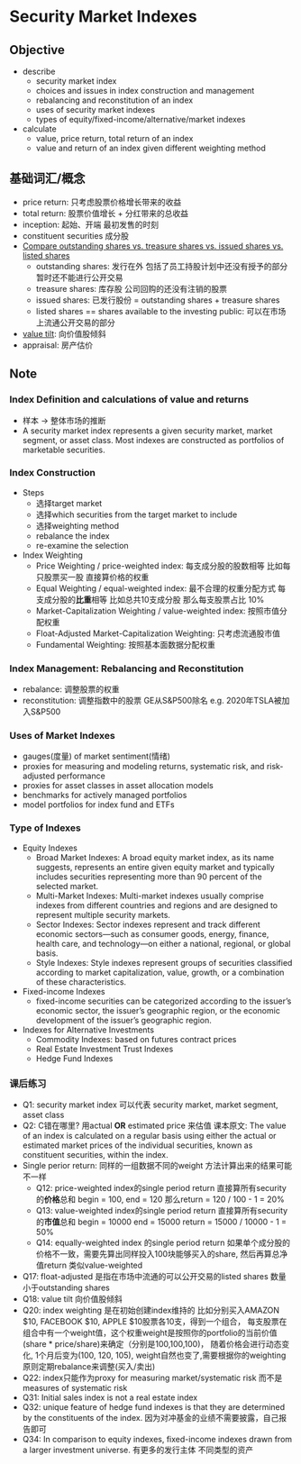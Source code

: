 # Security Market Indexes

## Objective
* describe
    * security market index
    * choices and issues in index construction and management
    * rebalancing and reconstitution of an index
    * uses of security market indexes 
    * types of equity/fixed-income/alternative/market indexes
* calculate
    * value, price return, total return of an index
    * value and return of an index given different weighting method
## 基础词汇/概念
* price return: 只考虑股票价格增长带来的收益
* total return: 股票价值增长 + 分红带来的总收益
* inception: 起始、开端 最初发售的时刻
* constituent securities 成分股
* [Compare outstanding shares vs. treasure shares vs. issued shares vs. listed shares](https://zhuanlan.zhihu.com/p/31841811)
   * outstanding shares: 发行在外 包括了员工持股计划中还没有授予的部分 暂时还不能进行公开交易
   * treasure shares: 库存股 公司回购的还没有注销的股票
   * issued shares: 已发行股份 = outstanding shares + treasure shares 
   * listed shares == shares available to the investing public: 可以在市场上流通公开交易的部分
* [value tilt](https://www.bogleheads.org/wiki/Value_tilting_-_stock): 向价值股倾斜 
* appraisal: 房产估价
## Note

### Index Definition and calculations of value and returns
* 样本 -> 整体市场的推断 
* A security market index represents a given security market, market segment, or asset class. Most indexes are constructed as portfolios of marketable securities.

### Index Construction
* Steps
  * 选择target market
  * 选择which securities from the target market to include
  * 选择weighting method
  * rebalance the index
  * re-examine the selection
* Index Weighting
    * Price Weighting / price-weighted index: 每支成分股的股数相等 比如每只股票买一股 直接算价格的权重
    * Equal Weighting / equal-weighted index: 最不合理的权重分配方式 每支成分股的**比重**相等 比如总共10支成分股 那么每支股票占比 10%
    * Market-Capitalization Weighting / value-weighted index: 按照市值分配权重
    * Float-Adjusted Market-Capitalization Weighting: 只考虑流通股市值
    * Fundamental Weighting: 按照基本面数据分配权重

### Index Management: Rebalancing and Reconstitution 
* rebalance: 调整股票的权重
* reconstitution: 调整指数中的股票 GE从S&P500除名 e.g. 2020年TSLA被加入S&P500

### Uses of Market Indexes
* gauges(度量) of market sentiment(情绪)
* proxies for measuring and modeling returns, systematic risk, and risk-adjusted performance
* proxies for asset classes in asset allocation models
* benchmarks for actively managed portfolios
* model portfolios for index fund and ETFs

### Type of Indexes
* Equity Indexes
  * Broad Market Indexes: A broad equity market index, as its name suggests, represents an entire given equity market and typically includes securities representing more than 90 percent of the selected market.
  * Multi-Market Indexes: Multi-market indexes usually comprise indexes from different countries and regions and are designed to represent multiple security markets. 
  * Sector Indexes: Sector indexes represent and track different economic sectors—such as consumer goods, energy, finance, health care, and technology—on either a national, regional, or global basis.
  * Style Indexes: Style indexes represent groups of securities classified according to market capitalization, value, growth, or a combination of these characteristics. 
* Fixed-income Indexes
  *  fixed-income securities can be categorized according to the issuer’s economic sector, the issuer’s geographic region, or the economic development of the issuer’s geographic region.
* Indexes for Alternative Investments
  * Commodity Indexes: based on futures contract prices
  * Real Estate Investment Trust Indexes
  * Hedge Fund Indexes

### 课后练习
* Q1: security market index 可以代表 security market, market segment, asset class
* Q2: C错在哪里? 用actual **OR** estimated price 来估值 课本原文: The value of an index is calculated on a regular basis using either the actual or estimated market prices of the individual securities, known as constituent securities, within the index. 
* Single perior return: 同样的一组数据不同的weight 方法计算出来的结果可能不一样
  * Q12: price-weighted index的single period return 直接算所有security的**价格**总和 begin = 100, end = 120 那么return = 120 / 100 - 1 = 20%
  * Q13: value-weighted index的single period return 直接算所有security的**市值**总和 begin = 10000 end = 15000 return = 15000 / 10000 - 1 = 50%
  * Q14: equally-weighted index 的single period return 如果单个成分股的价格不一致，需要先算出同样投入100块能够买入的share, 然后再算总净值return 类似value-weighted  
* Q17: float-adjusted 是指在市场中流通的可以公开交易的listed shares 数量小于outstanding shares
* Q18: value tilt 向价值股倾斜
* Q20: index weighting 是在初始创建index维持的 比如分别买入AMAZON $10, FACEBOOK $10, APPLE $10股票各10支，得到一个组合，
每支股票在组合中有一个weight值，这个权重weight是按照你的portfolio的当前价值 (share * price/share)来确定（分别是100,100,100)，
随着价格会进行动态变化, 1个月后变为(100, 120, 105), weight自然也变了,需要根据你的weighting原则定期rebalance来调整(买入/卖出)
* Q22: index只能作为proxy for measuring market/systematic risk 而不是 measures of systematic risk
* Q31: Initial sales index is not a real estate index
* Q32: unique feature of hedge fund indexes is that they are determined by the constituents of the index. 因为对冲基金的业绩不需要披露，自己报告即可
* Q34: In comparison to equity indexes, fixed-income indexes drawn from a larger investment universe. 有更多的发行主体 不同类型的资产

